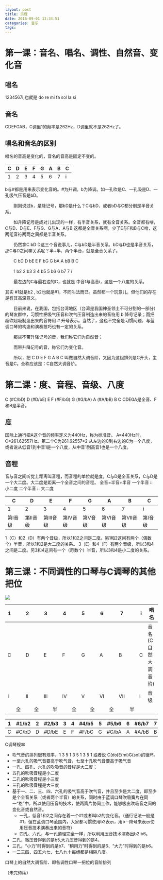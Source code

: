 ```yaml
---
layout: post
title: 乐理
date: 2016-09-01 13:34:51
categories: 音乐
tags:
---
```



第一课：音名、唱名、调性、自然音、变化音
========================================

唱名
----

1234567i,也就是 do re mi fa sol la si

音名
----

CDEFGAB，C调里1的频率是262Hz，D调里就不是262Hz了。

唱名和音名的区别
----------------

唱名的音高是变化的，音名的音高是固定不变的。

| C   | D   | E   | F   | G   | A   | B   | C   |
|-----|-----|-----|-----|-----|-----|-----|-----|
| 1   | 2   | 3   | 4   | 5   | 6   | 7   | i   |

b与\#都是用来表示变化音的。\#为升调，b为降调。如一孔吹是C、一孔吸是D、一孔吸气压音是bD。

　　刚刚说过b，是降记号，那bD是什么？C与bD、或者bD与C都分别是半音关系。

　　如升降记号是成对儿出现的一样，有半音关系，就有全音关系。全音都有啥，C与D、D与E、F与G、G与A、A与B 这都是全音关系啊，少了E与F和B与C哈，这两组音符两两之间都是半音关系。

　　仍然拿C bD D这三个音说事儿，C与bD是半音关系，bD与D也是半音关系，那C与D之间嘛关系呢？半+半，两个半音，就是全音关系了。

　　C bD D bE E F bG G bA A bB B C

　　1 b2 2 b3 3 4 b5 5 b6 6 b7 7 i

　　最左边的C与最右边的C，也就是 中音1与高音i，这是一个八度的关系。

其实 \#1就是b2 , b2也就是\#1，不同叫法而已。虽然都一个玩意儿，但他们的存在是有其高深意义。

　　目前来说，在我国，包括台湾地区（台湾是我国神圣领土不可分割的一部分）的琴友群中，习惯性把吸气压音和吹气压音制造出来的音符用 b 降号记录；而把超吹超吸制造出来的音符用 \# 升号表示。当然了，这也不完全是习惯问题，与蓝调口琴的构造和演奏技巧也有一定的关系。

　　那些不带升降记号的音，我们称它们为自然音；

　　而带升降记号的音，称它们为变化音。

　　所以，把 C D E F G A B C 叫做自然大调音阶，又因为这组排列是C开头，主音是C，全称应该是：C自然大调音阶。

第二课：度、音程、音级、八度
============================

C (\#C/bD) D (\#D/bE) E F (\#F/bG) G (\#G/bA) A (\#A/bB) B C CDEGA是全音、F和B是半音。

度
--

国际上通行把A这个音的频率定义为440Hz，称为标准音。 A=440Hz时，C=261.62557Hz。第二个C为261.62557\*2 从左边的C到右边的C为一个八度，或者说从低音1到中音1是一个八度，从中音1到高音1也是一个八度。

音程
----

音与音之间听觉上距离叫音程，而音程的单位就是度。C与D是全音关系，C与D是一个大二度。大二度是距离一个全音之间的音程。 全音=半音+半音 一个半音 :: 小二度 二个半音 :: 大二度

| C       | D        | E         | F        | G       | A        | B         | C       |
|---------|----------|-----------|----------|---------|----------|-----------|---------|
| 1       | 2        | 3         | 4        | 5       | 6        | 7         | i       |
| 第I音级 | 第II音级 | 第III音级 | 第IV音级 | 第V音级 | 第VI音级 | 第VII音级 | 第I音级 |

1（C）和2（D）有两个音级，所以1和2之间是二度。另1和2这间有两个（偶数个）半音，所以1和2是大二度的关系。 3（E）和4（F）有两个音级，所以3和4之间是二度。另3和4这间有一个（奇数个）半音，所以3和4是小二度的关系。

第三课：不同调性的口琴与C调琴的其他把位
=======================================

![]({{site:url}}/assets/20160901/C_soharp.png)

| 1   |     | 2   |     | 3   |     | 4   |     | 5   |     | 6   |     | 7   |     | i   | 唱名                |
|-----|-----|-----|-----|-----|-----|-----|-----|-----|-----|-----|-----|-----|-----|-----|---------------------|
| C   |     | D   |     | E   |     | F   |     | G   |     | A   |     | B   |     | C   | 音名(C自然大调音阶) |
| I   |     | II  |     | III |     | IV  |     | V   |     | VI  |     | VII |     | I   | 音级                |
|     | 全  |     | 全  |     | 半  |     | 全  |     | 全  |     | 全  |     | 半  |     |                     |

| 1   | \#1/b2 | 2   | \#2/b3 | 3   | 4   | \#4/b5 | 5   | \#5/b6 | 6   | \#6/b7 | 7   | i   |
|-----|--------|-----|--------|-----|-----|--------|-----|--------|-----|--------|-----|-----|
| C   | \#C/bD | D   | \#D/bE | E   | F   | \#F/bG | G   | \#G/bA | A   | \#A/bB | B   | C   |

C调琴规率

-   吹气音的排列很有规率，1 3 5 1 3 5 1 3 5 1 或者说 C(do)E(mi)G(sol)的循环。
-   一至六孔的吸气音要高于吹气音，七至十孔吹气音要高于吸气音
-   一孔、四孔、六孔的吹吸音的音程是大二度；
-   五孔的吹吸音程是小二度
-   二孔的吹吸音程是小三度
-   三孔的吹吸音程是大三度
-   基于一、二、三、四、六孔的吸气音高于吹气音，并且至少是大二度，即至少是个全音关系（或者两个半音）的关系，同时由于蓝调口琴吹吸簧片在同一“格”中，所以使用压音的技术，使两簧片协同工作，能够吸出吹吸音之间的变化音或自然音。
    -   一孔，低音1和2之间存在着一个\#1或者叫b2的变化音。（通行记法一般是\#1，但在蓝调口琴范围内，大家都习惯使用b2表示，用b--降号来表示使用压音技术演奏出来的音符）
    -   四孔、六孔、与一孔道理完全一样，所以利用压音技术演奏出b2 b6。
-   二孔，微压音得到的是b5,大力压音得到的是4。
-   三孔，“小力”时得到的是b7、“稍用力”时得到的是6、“大力”时得到的是b6。
-   一二三四、四五六七、七八九十每组都是相隔八度。

口琴上的自然大调音阶、即各调性口琴一把位的音阶排列

（未完待续）
